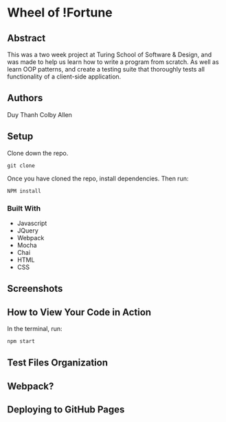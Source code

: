 # Wheel of !Fortune

## Abstract
This was a two week project at Turing School of Software & Design, and was made to help us learn how to write a program from scratch. As well as learn OOP patterns, and create a testing suite that thoroughly tests all functionality of a client-side application.

## Authors
Duy Thanh
Colby Allen

## Setup
Clone down the repo.

```git clone```

Once you have cloned the repo, install dependencies. Then run:

```NPM install```

### Built With
- Javascript
- JQuery
- Webpack
- Mocha
- Chai
- HTML
- CSS

## Screenshots

## How to View Your Code in Action

In the terminal, run:

```bash
npm start
```

## Test Files Organization

## Webpack?

## Deploying to GitHub Pages
